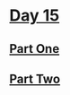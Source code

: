 # [Day 15](https://adventofcode.com/2023/day/15)

## [Part One](https://adventofcode.com/2023/day/15#part1)

## [Part Two](https://adventofcode.com/2023/day/15#part2)
